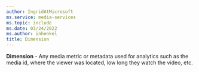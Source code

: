 ```yaml
---
author: IngridAtMicrosoft
ms.service: media-services
ms.topic: include
ms.date: 03/24/2022
ms.author: inhenkel
title: Dimension
---
```


**Dimension** - Any media metric or metadata used for analytics such as the media id, where the viewer was located, low long they watch the video, etc.
